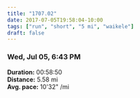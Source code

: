 ```yaml
---
title: "1707.02"
date: 2017-07-05T19:58:04-10:00
tags: ["run", "short", "5 mi", "waikele"]
draft: false
---
```


### Wed, Jul 05, 6:43 PM

**Duration:** 00:58:50  
**Distance:** 5.58 mi  
**Avg. pace:** 10'32" /mi